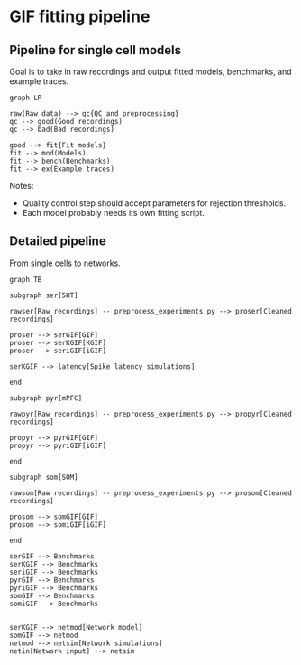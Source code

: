 # GIF fitting pipeline

## Pipeline for single cell models

Goal is to take in raw recordings and output fitted models, benchmarks, and
example traces.

```mermaid
graph LR

raw(Raw data) --> qc{QC and preprocessing}
qc --> good(Good recordings)
qc --> bad(Bad recordings)

good --> fit{Fit models}
fit --> mod(Models)
fit --> bench(Benchmarks)
fit --> ex(Example traces)
```

Notes:
- Quality control step should accept parameters for rejection thresholds.
- Each model probably needs its own fitting script.

## Detailed pipeline

From single cells to networks.

```mermaid
graph TB

subgraph ser[5HT]

rawser[Raw recordings] -- preprocess_experiments.py --> proser[Cleaned recordings]

proser --> serGIF[GIF]
proser --> serKGIF[KGIF]
proser --> seriGIF[iGIF]

serKGIF --> latency[Spike latency simulations]

end

subgraph pyr[mPFC]

rawpyr[Raw recordings] -- preprocess_experiments.py --> propyr[Cleaned recordings]

propyr --> pyrGIF[GIF]
propyr --> pyriGIF[iGIF]

end

subgraph som[SOM]

rawsom[Raw recordings] -- preprocess_experiments.py --> prosom[Cleaned recordings]

prosom --> somGIF[GIF]
prosom --> somiGIF[iGIF]

end

serGIF --> Benchmarks
serKGIF --> Benchmarks
seriGIF --> Benchmarks
pyrGIF --> Benchmarks
pyriGIF --> Benchmarks
somGIF --> Benchmarks
somiGIF --> Benchmarks


serKGIF --> netmod[Network model]
somGIF --> netmod
netmod --> netsim[Network simulations]
netin[Network input] --> netsim

```
